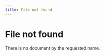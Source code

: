 ```yaml
---
title: File not found
---
```


File not found
==============

There is no document by the requested name.
